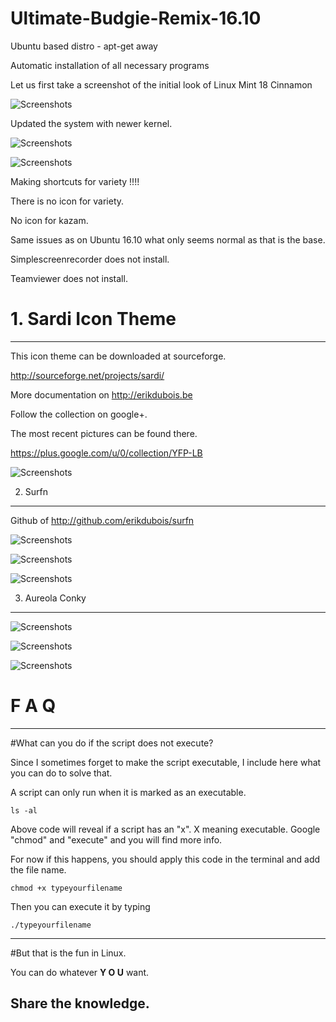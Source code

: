 # Ultimate-Budgie-Remix-16.10
Ubuntu based distro - apt-get away

Automatic installation of all necessary programs

Let us first take a screenshot of the initial look of Linux Mint 18 Cinnamon

![Screenshots](http://i.imgur.com/4p7mARy.jpg)

Updated the system with newer kernel. 

![Screenshots](http://i.imgur.com/KihwB4P.png)


![Screenshots](http://i.imgur.com/EoNNaoM.png)


Making shortcuts for variety !!!!

There is no icon for variety.

No icon for kazam.

Same issues as on Ubuntu 16.10 what only seems normal as that is the base.

Simplescreenrecorder does not install.

Teamviewer does not install.




# 1. Sardi Icon Theme
-------------------

This icon theme can be downloaded at  sourceforge.

http://sourceforge.net/projects/sardi/

More documentation on http://erikdubois.be

Follow the collection on google+.

The most recent pictures can be found there.

https://plus.google.com/u/0/collection/YFP-LB


![Screenshots](http://i.imgur.com/jKkVhAT.jpg)




2. Surfn
--------------------------------- 


Github of http://github.com/erikdubois/surfn



![Screenshots](http://i.imgur.com/lK2pbnL.jpg)



![Screenshots](http://i.imgur.com/INUECvt.jpg)



![Screenshots](http://i.imgur.com/n6jUmHY.jpg)




3. Aureola Conky
---------------



![Screenshots](http://i.imgur.com/JQQjjMB.jpg)



![Screenshots](http://i.imgur.com/OVDzrvC.jpg)



![Screenshots](http://i.imgur.com/AmyVreN.jpg)



# F  A  Q
--------------------

#What can you do if the script does not execute?

Since I sometimes forget to make the script executable, I include here what you can do to solve that.

A script can only run when it is marked as an executable.

	ls -al 

Above code will reveal if a script has an "x". X meaning executable.
Google "chmod" and "execute" and you will find more info.

For now if this happens, you should apply this code in the terminal and add the file name.

	chmod +x typeyourfilename

Then you can execute it by typing

	./typeyourfilename



------------------------------------
#But that is the fun in Linux.

You can do whatever <b>Y O U</b> want.

Share the knowledge.
------------------------------------



